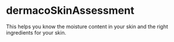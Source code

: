 # dermacoSkinAssessment
This helps you know the moisture content in your skin and the right ingredients for your skin. 
